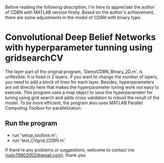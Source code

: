 Before reading the following description, I'm here to appreciate the author of CDBN with MATLAB version firstly. Based on the author's achievement, there are some adjustments in the model of CDBN with binary type.

# Convolutional Deep Belief Networks with hyperparameter tunning using gridsearchCV

The layer part of the original program, 'DemoCDBN_Binary_2D.m', is unflexible. It is fixed in 2 layers. If you want to change the number of layers, you need to add a block of lines for each layer. Besides, hyperparameters are set directly here that makes the hyperparameter tuning work not easy to execute. This program uses a map object to save the hyperparameter for tuning using grid search and adds cross validation to robust the result of the model. To be more efficient, the program also uses MATLAB Parallel Computing Toolbox for parallelization.



## Run the program
* run 'setup_toolbox.m';
* run 'test_CVgrid_CDBN.m' 
 
            

If there're any problems or suggestions, welcome to contact me (judy79802002@gmail.com), thank you.

